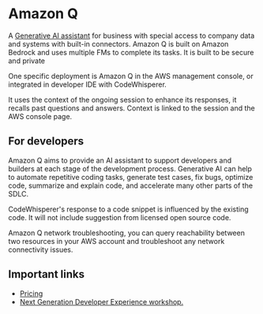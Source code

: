 # Amazon Q

A [Generative AI assistant](https://aws.amazon.com/q/) for business with special access to company data and systems with built-in connectors. Amazon Q is built on Amazon Bedrock and uses multiple FMs to complete its tasks. It is built to be secure and private

One specific deployment is Amazon Q in the AWS management console, or integrated in developer IDE with CodeWhisperer.

It uses the context of the ongoing session to enhance its responses, it recalls past questions and answers. Context is linked to the session and the AWS console page.

## For developers

Amazon Q aims to provide an AI assistant to support developers and builders at each stage of the development process. Generative AI can help to automate repetitive coding tasks, generate test cases, fix bugs, optimize code, summarize and explain code, and accelerate many other parts of the SDLC.

CodeWhisperer's response to a code snippet is influenced by the existing code. It will not include suggestion from licensed open source code.

Amazon Q network troubleshooting, you can query reachability between two resources in your AWS account and troubleshoot any network connectivity issues.

## Important links

* [Pricing](https://aws.amazon.com/q/pricing/)
* [Next Generation Developer Experience workshop.](https://catalog.us-east-1.prod.workshops.aws/workshops/140d775f-670f-4e22-96e0-545515e7b35f/en-US)